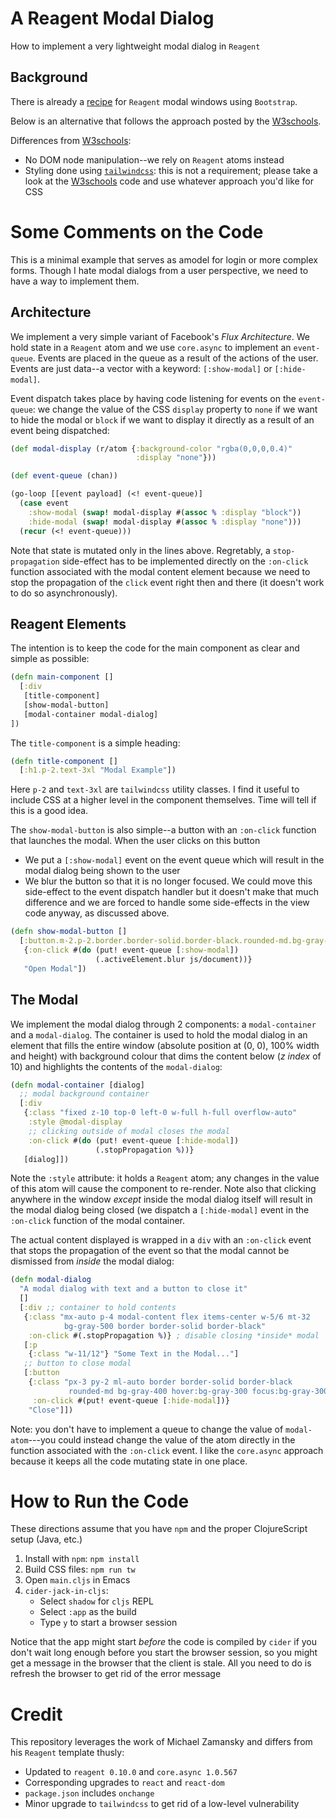 # A Reagent Modal Dialog #

How to implement a very lightweight modal dialog in `Reagent`

Background
----------

There is already a [recipe][Reagent-Bootstrap-Modal] for `Reagent`
modal windows using `Bootstrap`.

Below is an alternative that follows the approach posted by the
[W3schools][W3SchoolsModal].

Differences from [W3schools][W3SchoolsModal]:

* No DOM node manipulation--we rely on `Reagent` atoms instead
* Styling done using [`tailwindcss`][tailwindcss]: this is not a
  requirement; please take a look at the [W3schools][W3SchoolsModal]
  code and use whatever approach you'd like for CSS

[W3SchoolsModal]: https://www.w3schools.com/howto/tryit.asp?filename=tryhow_css_modal "W3schools Modal"
[tailwindcss]: https://tailwindcss.com/ "tailwindcss"
[Reagent-Bootstrap-Modal]: https://github.com/reagent-project/reagent-cookbook/tree/master/recipes/bootstrap-modal "Bootstrap modal window"

# Some Comments on the Code #

This is a minimal example that serves as amodel for login or more
complex forms. Though I hate modal dialogs from a user perspective, we
need to have a way to implement them.

## Architecture ##

We implement a very simple variant of Facebook's *Flux
Architecture*. We hold state in a `Reagent` atom and we use
`core.async` to implement an `event-queue`. Events are placed in the
queue as a result of the actions of the user. Events are just data--a
vector with a keyword: `[:show-modal]` or `[:hide-modal]`.

Event dispatch takes place by having code listening for events on the
`event-queue`: we change the value of the CSS `display` property to
`none` if we want to hide the modal or `block` if we want to display
it directly as a result of an event being dispatched:

```clojure
(def modal-display (r/atom {:background-color "rgba(0,0,0,0.4)"
                            :display "none"}))

(def event-queue (chan))

(go-loop [[event payload] (<! event-queue)]
  (case event
    :show-modal (swap! modal-display #(assoc % :display "block"))
    :hide-modal (swap! modal-display #(assoc % :display "none")))
  (recur (<! event-queue)))
```

Note that state is mutated only in the lines above. Regretably, a
`stop-propagation` side-effect has to be implemented directly on the
`:on-click` function associated with the modal content element because
we need to stop the propagation of the `click` event right then and
there (it doesn't work to do so asynchronously).

## Reagent Elements ##

The intention is to keep the code for the main component as clear and
simple as possible:

```clojure
(defn main-component []
  [:div 
   [title-component]
   [show-modal-button]
   [modal-container modal-dialog]
])
```

The `title-component` is a simple heading:

```clojure
(defn title-component []
  [:h1.p-2.text-3xl "Modal Example"])
```

Here `p-2` and `text-3xl` are `tailwindcss` utility classes. I find it
useful to include CSS at a higher level in the component
themselves. Time will tell if this is a good idea.

The `show-modal-button` is also simple--a button with an `:on-click`
function that launches the modal. When the user clicks on this button

* We put a `[:show-modal]` event on the event queue which will result
  in the modal dialog being shown to the user
* We blur the button so that it is no longer focused. We could move
  this side-effect to the event dispatch handler but it doesn't make
  that much difference and we are forced to handle some side-effects
  in the view code anyway, as discussed above.

```clojure
(defn show-modal-button []
  [:button.m-2.p-2.border.border-solid.border-black.rounded-md.bg-gray-200
   {:on-click #(do (put! event-queue [:show-modal])
                   (.activeElement.blur js/document))}
   "Open Modal"])
```

## The Modal ##

We implement the modal dialog through 2 components: a
`modal-container` and a `modal-dialog`. The container is used to hold
the modal dialog in an element that fills the entire window (absolute
position at (0, 0), 100% width and height) with background colour that
dims the content below (*z index* of 10) and highlights the contents
of the `modal-dialog`:

```clojure
(defn modal-container [dialog]
  ;; modal background container
  [:div
   {:class "fixed z-10 top-0 left-0 w-full h-full overflow-auto" 
    :style @modal-display
    ;; clicking outside of modal closes the modal
    :on-click #(do (put! event-queue [:hide-modal])
                   (.stopPropagation %))}
   [dialog]])
```

Note the `:style` attribute: it holds a `Reagent` atom; any changes in
the value of this atom will cause the component to re-render. Note
also that clicking anywhere in the window *except* inside the modal
dialog itself will result in the modal dialog being closed (we
dispatch a `[:hide-modal]` event in the `:on-click` function of the
modal container.

The actual content displayed is wrapped in a `div` with an `:on-click`
event that stops the propagation of the event so that the modal cannot
be dismissed from *inside* the modal dialog:

```clojure
(defn modal-dialog
  "A modal dialog with text and a button to close it"
  []
  [:div ;; container to hold contents
   {:class "mx-auto p-4 modal-content flex items-center w-5/6 mt-32
            bg-gray-500 border border-solid border-black"
    :on-click #(.stopPropagation %)} ; disable closing *inside* modal
   [:p
    {:class "w-11/12"} "Some Text in the Modal..."]
   ;; button to close modal
   [:button
    {:class "px-3 py-2 ml-auto border border-solid border-black
             rounded-md bg-gray-400 hover:bg-gray-300 focus:bg-gray-300"
     :on-click #(put! event-queue [:hide-modal])} 
    "Close"]])
```

Note: you don't have to implement a queue to change the value of
`modal-atom`---you could instead change the value of the atom directly
in the function associated with the `:on-click` event. I like the
`core.async` approach because it keeps all the code mutating state in
one place.

# How to Run the Code #

These directions assume that you have `npm` and the proper
ClojureScript setup (Java, etc.)

1. Install with `npm`: `npm install`
2. Build CSS files: `npm run tw`
3. Open `main.cljs` in Emacs
4. `cider-jack-in-cljs`:
   * Select `shadow` for `cljs` REPL
   * Select `:app` as the build
   * Type `y` to start a browser session
   
Notice that the app might start *before* the code is compiled by
`cider` if you don't wait long enough before you start the browser
session, so you might get a message in the browser that the client is
stale. All you need to do is refresh the browser to get rid of the
error message

# Credit #

This repository leverages the work of Michael Zamansky and differs
from his `Reagent` template thusly:

* Updated to `reagent 0.10.0` and `core.async 1.0.567`
* Corresponding upgrades to `react` and `react-dom`
* `package.json` includes `onchange`
* Minor upgrade to `tailwindcss` to get rid of a low-level
  vulnerability

